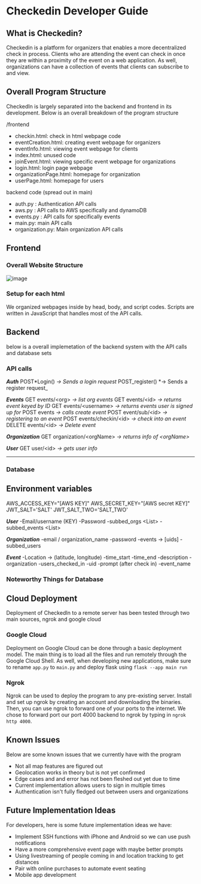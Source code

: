 # Checkedin Developer Guide

## What is Checkedin?

Checkedin is a platform for organizers that enables a more decentralized check in process. Clients who are attending the event can check in once they are within a proximity of the event on a web application. As well, organizations can have a collection of events that clients can subscribe to and view.

## Overall Program Structure

CheckedIn is largely separated into the backend and frontend in its development. Below is an overall breakdown of the program structure

/frontend

- checkin.html: check in html webpage code
- eventCreation.html: creating event webpage for organizers
- eventInfo.html: viewing event webpage for clients
- index.html: unused code
- joinEvent.html: viewing specific event webpage for organizations
- login.html: login page webpage
- organizationPage.html: homepage for organization
- userPage.html: homepage for users

backend code (spread out in main)

- auth.py : Authentication API calls
- aws.py : API calls to AWS specifically and dynamoDB
- events.py : API calls for specifically events
- main.py: main API calls
- organization.py: Main organization API calls

## Frontend

### Overall Website Structure

![image](https://user-images.githubusercontent.com/70402202/196044901-868deed2-d5d9-41e9-ad12-a2e41bc71cec.png)


### Setup for each html

We organized webpages inside by head, body, and script codes. Scripts are written in JavaScript that handles most of the API calls.

## Backend

below is a overall implemetation of the backend system with the API calls and database sets

### API calls

**_Auth_**
POST*Login() *-> Sends a login request*
POST_register() *-> Sends a register request\_

**_Events_**
GET events/\<org> _-> list org events_
GET events/\<id> _-> returns event keyed by ID_
GET events/\<username> _-> returns events user is_ _signed up for_
POST events _-> calls create event_
POST event/sub/\<id> _-> registering to an event_
POST events/checkin/\<id> _-> check into an event_
DELETE events/\<id> _-> Delete event_

**_Organization_**
GET organization/\<orgName> *-> *returns info of* \<orgName>*

**_User_**
GET user/\<id> _-> gets user info_

---

### Database

## Environment variables
AWS_ACCESS_KEY="[AWS KEY]"
AWS_SECRET_KEY="[AWS secret KEY]"
JWT_SALT='SALT'
JWT_SALT_TWO='SALT_TWO'

**_User_**
-Email/username (KEY)
-Password
-subbed_orgs \<List>
-subbed_events \<List>

**_Organization_**
-email / organization_name
-password
-events -> [uids]
-subbed_users

**_Event_**
-Location -> (latitude, longitude)
-time_start
-time_end
-description
-organization
-users_checked_in
-uid
-prompt (after check in)
-event_name

### Noteworthy Things for Database

## Cloud Deployment

Deployment of CheckedIn to a remote server has been tested through two main sources, ngrok and google cloud

### Google Cloud

Deployment on Google Cloud can be done through a basic deployment model. The main thing is to load all the files and run remotely through the Google Cloud Shell. As well, when developing new applications, make sure to rename `app.py` to `main.py` and deploy flask using `flask --app main run`

### Ngrok

Ngrok can be used to deploy the program to any pre-existing server. Install and set up ngrok by creating an account and downloading the binaries. Then, you can use ngrok to forward one of your ports to the internet. We chose to forward port our port 4000 backend to ngrok by typing in `ngrok http 4000`.

## Known Issues

Below are some known issues that we currently have with the program

- Not all map features are figured out
- Geolocation works in theory but is not yet confirmed
- Edge cases and and error has not been fleshed out yet due to time
- Current implementation allows users to sign in multiple times
- Authentication isn't fully fledged out between users and organizations

## Future Implementation Ideas

For developers, here is some future implementation ideas we have:

- Implement SSH functions with iPhone and Android so we can use push notifications
- Have a more comprehensive event page with maybe better prompts
- Using livestreaming of people coming in and location tracking to get distances
- Pair with online purchases to automate event seating
- Mobile app development
